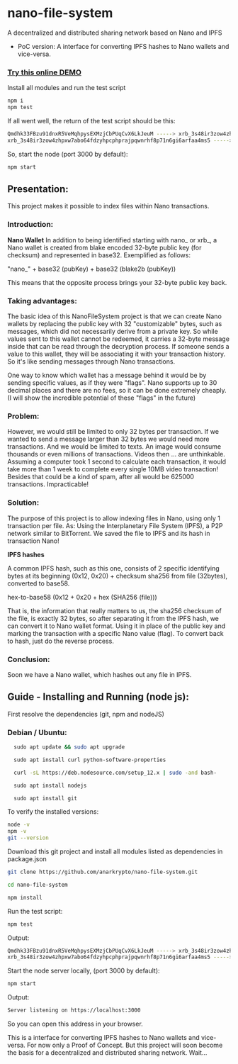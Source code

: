 # nano-file-system
A decentralized and distributed sharing network based on Nano and IPFS
* PoC version: A interface for converting IPFS hashes to Nano wallets and vice-versa. 


[<h3>Try this online DEMO</h3>](https://nanofilesystem.herokuapp.com/)

Install  all modules and run the test script
```bash
npm i
npm test
```
If all went well, the return of the test script should be this:
```bash
Qmdhk33FBzu91dnxR5VeMqhpysEXMzjCbPUqCvX6LkJeuM -----> xrb_3s48ir3zow4zhpxw7abo64fdzyhpcphprajpqwnrhf8p71n6gi6arfaa4ms5
xrb_3s48ir3zow4zhpxw7abo64fdzyhpcphprajpqwnrhf8p71n6gi6arfaa4ms5 -----> Qmdhk33FBzu91dnxR5VeMqhpysEXMzjCbPUqCvX6LkJeuM
```
So, start the node (port 3000 by default):
```bash
npm start
```


<h2>Presentation:</h2>
This project makes it possible to index files within Nano transactions.

<h3>Introduction:</h3>
<strong>Nano Wallet</strong>
In addition to being identified starting with nano_ or xrb_, a Nano wallet is created from blake encoded 32-byte public key (for checksum) and represented in base32. Exemplified as follows:

"nano_" + base32 (pubKey) + base32 (blake2b (pubKey))

This means that the opposite process brings your 32-byte public key back.

<h3>Taking advantages:</h3>
The basic idea of ​​this NanoFileSystem project is that we can create Nano wallets by replacing the public key with 32 "customizable" bytes, such as messages, which did not necessarily derive from a private key. So while values ​​sent to this wallet cannot be redeemed, it carries a 32-byte message inside that can be read through the decryption process.
If someone sends a value to this wallet, they will be associating it with your transaction history. So it's like sending messages through Nano transactions.

One way to know which wallet has a message behind it would be by sending specific values, as if they were "flags". 
Nano supports up to 30 decimal places and there are no fees, so it can be done extremely cheaply. (I will show the incredible potential of these "flags" in the future)

<h3>Problem:</h3>
However, we would still be limited to only 32 bytes per transaction. If we wanted to send a message larger than 32 bytes we would need more transactions. And we would be limited to texts. An image would consume thousands or even millions of transactions. Videos then ... are unthinkable. Assuming a computer took 1 second to calculate each transaction, it would take more than 1 week to complete every single 10MB video transaction! Besides that could be a kind of spam, after all would be 625000 transactions. Impracticable!

<h3>Solution:</h3>
The purpose of this project is to allow indexing files in Nano, using only 1 transaction per file. As:
Using the Interplanetary File System (IPFS), a P2P network similar to BitTorrent. We saved the file to IPFS and its hash in transaction Nano!

<strong>IPFS hashes</strong>

A common IPFS hash, such as this one, consists of 2 specific identifying bytes at its beginning (0x12, 0x20) + checksum sha256 from file (32bytes), converted to base58.

hex-to-base58 (0x12 + 0x20 + hex (SHA256 (file)))

That is, the information that really matters to us, the sha256 checksum of the file, is exactly 32 bytes, so after separating it from the IPFS hash, we can convert it to Nano wallet format. Using it in place of the public key and marking the transaction with a specific Nano value (flag).
To convert back to hash, just do the reverse process.

<h3>Conclusion:</h3>
Soon we have a Nano wallet, which hashes out any file in IPFS.



<h2> Guide - Installing and Running (node ​​js): </h2>

First resolve the dependencies (git, npm and nodeJS)

### Debian / Ubuntu: ###
```bash
  sudo apt update && sudo apt upgrade

  sudo apt install curl python-software-properties

  curl -sL https://deb.nodesource.com/setup_12.x | sudo -and bash-

  sudo apt install nodejs

  sudo apt install git
```

To verify the installed versions:
```bash
node -v
npm -v
git --version
```

Download this git project and install all modules listed as dependencies in package.json
  

```bash
git clone https://github.com/anarkrypto/nano-file-system.git

cd nano-file-system

npm install
```

Run the test script:
```bash
npm test
```

Output:
```bash
Qmdhk33FBzu91dnxR5VeMqhpysEXMzjCbPUqCvX6LkJeuM -----> xrb_3s48ir3zow4zhpxw7abo64fdzyhpcphprajpqwnrhf8p71n6gi6arfaa4ms5
xrb_3s48ir3zow4zhpxw7abo64fdzyhpcphprajpqwnrhf8p71n6gi6arfaa4ms5 -----> Qmdhk33FBzu91dnxR5VeMqhpysEXMzjCbPUqCvX6LkJeuM
```


Start the node server locally, (port 3000 by default):
```bash
npm start
```
Output:
```bash
Server listening on https://localhost:3000
```
So you can open this address in your browser.

This is a interface for converting IPFS hashes to Nano wallets and vice-versa. 
For now only a Proof of Concept. But this project will soon become the basis for a decentralized and distributed sharing network. Wait...


